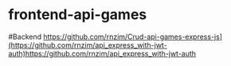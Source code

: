 # frontend-api-games
#Backend https://github.com/rnzim/Crud-api-games-express-js](https://github.com/rnzim/api_express_with-jwt-auth)https://github.com/rnzim/api_express_with-jwt-auth
